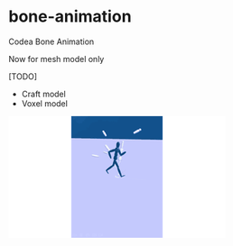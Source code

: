 # bone-animation
Codea Bone Animation

Now for mesh model only

[TODO] 
-  Craft model  
-  Voxel model

![Bone Animation](https://github.com/FreeBlues/bone-animation/blob/master/assets/BoneAnimation1.gif)
